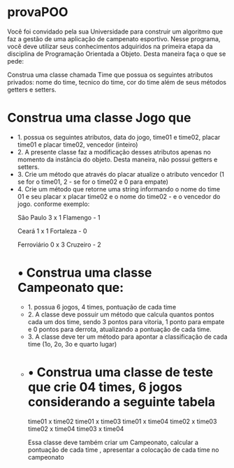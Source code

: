 # provaPOO

<p>Você foi convidado pela sua Universidade para construir um algoritmo que faz a gestão de uma 
aplicação de campenato esportivo. Nesse programa, você deve utilizar seus conhecimentos 
adquiridos na primeira etapa da disciplina de Programação Orientada a Objeto. Desta maneira faça 
o que se pede:</p>
<p>Construa uma classe chamada Time que possua os seguintes atributos privados: 
nome do time, tecnico do time, cor do time além de seus métodos getters e setters.</p>
<h1>Construa uma classe Jogo que </h1>
<ul>
<li>
1. possua os seguintes atributos, data do jogo, time01 e time02, placar time01 e 
placar time02, vencedor (inteiro)
</li>
<li>
2. A presente classe faz a modificação desses atributos apenas no momento da 
instância do objeto. Desta maneira, não possui getters e setters. 
</li>
<li>
3.  Crie um método que através do placar atualize o atributo vencedor (1 se for o
time01, 2 - se for o time02 e 0 para empate)
</li>
<li>
4.  Crie um método que retorne uma string informando o nome do time 01 e seu 
placar x placar time02 e o nome do time02 - e o vencedor do jogo. conforme exemplo:
</li>
<p>
São Paulo 3 x 1 Flamengo - 1
</p>
<p>
Ceará 1 x 1 Fortaleza - 0
</p>
<p>
Ferroviário 0 x 3 Cruzeiro - 2
</p>
<h1>
• Construa uma classe Campeonato que: 
</h1>
<ul>
<li>
1.  possua 6 jogos, 4 times, pontuação de cada time
</li>
<li>
2.  A classe deve possuir um método que calcula quantos pontos cada um dos time, 
sendo 3 pontos para vitoria, 1 ponto para empate e 0 pontos para derrota, atualizando a pontuação 
de cada time.
</li>
<li>
3.  A classe deve ter um método para apontar a classificação de cada time (1o, 2o, 3o e 
quarto lugar)
</li>
<li>
<h1>
• Construa uma classe de teste que crie 04 times, 6 jogos considerando a seguinte 
tabela
</h1>
<p>
time01 x time02 time01 x time03 time01 x time04 time02 x time03 time02 x time04 time03 x time04
</p>
<p>
Essa classe deve também criar um Campeonato, calcular a pontuação de cada time , apresentar a colocação de cada time no campeonato
</p>
 
